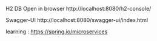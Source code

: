 H2 DB
Open in browser
 http://localhost:8080/h2-console/
 
Swagger-UI
	http://localhost:8080/swagger-ui/index.html

learning :  https://spring.io/microservices